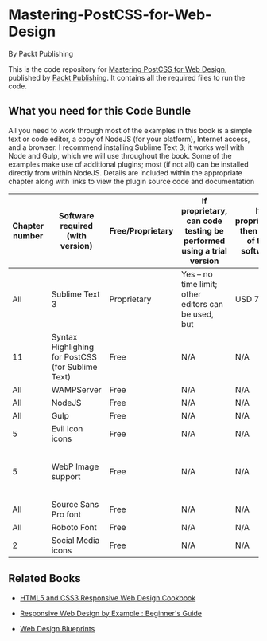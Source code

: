 # Mastering-PostCSS-for-Web-Design
By Packt Publishing

This is the code repository for [Mastering PostCSS for Web Design](https://www.packtpub.com/web-development/mastering-postcss-web-design?utm_source=GitHub&utm_medium=Repository&utm_campaign=9781785885891), published by [Packt Publishing](https://www.packtpub.com/). It contains all the required files to run the code.

## What you need for this Code Bundle
All you need to work through most of the examples in this book is a simple text
or code editor, a copy of NodeJS (for your platform), Internet access, and a browser.
I recommend installing Sublime Text 3; it works well with Node and Gulp, which
we will use throughout the book.
Some of the examples make use of additional plugins; most (if not all) can be
installed directly from within NodeJS. Details are included within the appropriate
chapter along with links to view the plugin source code and documentation

| Chapter number | Software required (with version) | Free/Proprietary | If proprietary, can code testing be performed using a trial version | If proprietary, then cost of the software | Download links to the software | OS required |
| -------- | -------- | -------- | -------- | -------- | -------- | -------- |
| All | Sublime Text 3 | Proprietary | Yes – no time limit; other editors can be used, but | USD 70 | http://www.sublimetext.com/3 | Any |
| 11 | Syntax Highlighing for PostCSS (for Sublime Text) | Free | N/A | N/A | Installed via Package Control – details given in text | Any |
| All | WAMPServer | Free | N/A | N/A | http://www.wampserver.com/en | Windows |
| All | NodeJS | Free | N/A | N/A | https://nodejs.org/en/ | Any |
| All | Gulp | Free | N/A | N/A | http://www.gulpjs.com | Any |
| 5 | Evil Icon icons | Free | N/A | N/A | https://github.com/outpunk/gulp-evil-icons, although specific icons already in code download | Any |
| 5 | WebP Image support | Free | N/A | N/A | https://developers.google.com/speed/webp/, but specific parts already in code download | Windows, but other OS support available |
| All | Source Sans Pro font | Free | N/A | N/A | http://www.fontsquirrel.com/fonts/sourcesanspro | Any |
| All | Roboto Font | Free | N/A | N/A | http://www.fontsquirrel.com/fonts/roboto | Any |
| 2 | Social Media icons | Free | N/A | N/A | http://wegraphics.net/downloads/free-stained-and-faded-social-media-icons/ | Any |

## Related Books





* [HTML5 and CSS3 Responsive Web Design Cookbook](https://www.packtpub.com/web-development/html5-and-css3-responsive-web-design-cookbook?utm_source=GitHub&utm_medium=Repository&utm_campaign=9781849695442)

* [Responsive Web Design by Example : Beginner's Guide](https://www.packtpub.com/web-development/responsive-web-design-example?utm_source=GitHub&utm_medium=Repository&utm_campaign=9781849695428)

* [Web Design Blueprints](https://www.packtpub.com/web-development/web-design-blueprints?utm_source=GitHub&utm_medium=Repository&utm_campaign=9781783552115)

